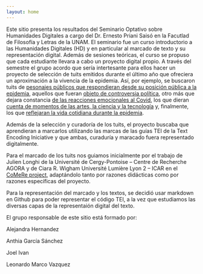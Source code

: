 ```yaml
---
layout: home 
---
```


Este sitio presenta los resultados del Seminario Optativo sobre Humanidades Digitales a cargo del Dr. Ernesto Priani Saisó en la Facutlad de Filosofía y Letras de la UNAM. 
El seminario fue un curso introductorio a las Humanidades Digitales (HD) y en particular al marcado de texto y su representación digital. Además de sesiones teóricas, el curso se propuso que cada estudiante llevara a cabo un proyecto digital propio. A través del semestre el grupo acordo que sería intertesante para ellos hacer un proyecto de selección de tuits emitidos durante el último año que ofreciera un aproximación a la vivencia de la epidemia. Así, por ejemplo, se buscaron tuits de [pesonajes públicos que respondieran desde su posición pública a la epidemia](https://ficino2021.github.io/OptativaHD/Tweets%20Personajes%20Publicos.html), aquellos que fueran [objeto de controversia política](https://ficino2021.github.io/OptativaHD/Tweets.pol%C3%A9micos.dentro.de.la.pol%C3%ADtica.html), otro más que dejara constancia [de las reacciones emocionales al Covid](https://ficino2021.github.io/OptativaHD/reacciones%20del%20covid.html), los que dieran [cuenta de momentos de las artes, la ciencia y la tecnología](https://ficino2021.github.io/OptativaHD/tweets.html) y, finalmente, los que [reflejaran la vida cotidiana durante la epidemia](https://ficino2021.github.io/OptativaHD/diarios-pandemicos.html). 

Además de la selección y curadoría de los tuits, el proyecto buscaba que aprendieran a marcarlos utilizando las marcas de las guías TEI de la Text Encoding Iniciative y que ambas, curaduría y maracado fuera representado digitalmente. 

Para el marcado de los tuits nos guiamos inicialmente por el trabajo de Julien Longhi de la Université de Cergy-Pontoise – Centre de Recherche AGORA y de Ciara R. Wigham Université Lumière Lyon 2 – ICAR en el [CoMeRe project](https://halshs.archives-ouvertes.fr/halshs-01176061), adaptándolo tanto por razones didácticas como por razones específicas del proyecto. 

Para la representación del marcado y los textos, se decidió usar markdown en Github para poder representar el código TEI, a la vez que estudiamos las diversas capas de la representaión digital del texto.

El grupo responsable de este sitio está formado por: 


Alejandra Hernandez

Anthia García Sánchez

Joel Ivan

Leonardo 
Marco Vazquez


